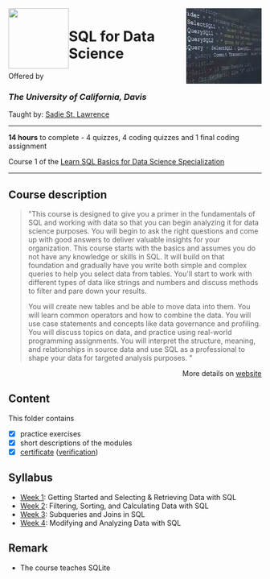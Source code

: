 <a href="https://www.coursera.org/learn/sql-for-data-science">
  <img src="/img/SQL_for_Data_Science_logo.avif" width="150" align="right">
</a>

<img src="https://upload.wikimedia.org/wikipedia/commons/0/09/UC_Davis_wordmark.svg" width="120" height="120" align="left">

# SQL for Data Science

Offered by 
### *The University of California, Davis*

Taught by: [Sadie St. Lawrence](https://www.coursera.org/instructor/sadie-stlawrence)

---

**14 hours** to complete - 4 quizzes, 4 coding quizzes and 1 final coding assignment

Course 1 of the [Learn SQL Basics for Data Science Specialization](../) 

---

## Course description

>"This course is designed to give you a primer in the fundamentals of SQL and working with data so that you can begin analyzing it for data science purposes. You will begin to ask the right questions and come up with good answers to deliver valuable insights for your organization. This course starts with the basics and assumes you do not have any knowledge or skills in SQL. It will build on that foundation and gradually have you write both simple and complex queries to help you select data from tables.  You'll start to work with different types of data like strings and numbers and discuss methods to filter and pare down your results. 
>
>You will create new tables and be able to move data into them. You will learn common operators and how to combine the data. You will use case statements and concepts like data governance and profiling. You will discuss topics on data, and practice using real-world programming assignments. You will interpret the structure, meaning, and relationships in source data and use SQL as a professional to shape your data for targeted analysis purposes. "

<p align="right">More details on <a href="https://www.coursera.org/learn/sql-for-data-science">website</a></p>

## Content
This folder contains 
- [x] practice exercises
- [x] short descriptions of the modules 
- [x] [certificate](./Certificate/Coursera_Certificate_SQL_for_Data_Science.pdf) ([verification](https://coursera.org/verify/2A8YYC8MFUAZ))

## Syllabus
- [Week 1](./Week%201): Getting Started and Selecting & Retrieving Data with SQL
- [Week 2](./Week%202): Filtering, Sorting, and Calculating Data with SQL
- [Week 3](./Week%203): Subqueries and Joins in SQL
- [Week 4](./Week%204): Modifying and Analyzing Data with SQL

## Remark
- The course teaches SQLite
